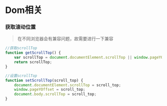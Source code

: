 # Dom相关

### 获取滚动位置

> 在不同浏览器会有兼容问题，故需要进行一下兼容
```javascript
//获取scrollTop
function getScrollTop() {
    var scrollTop = document.documentElement.scrollTop || window.pageYOffset || document.body.scrollTop;
    return scrollTop;
}

//设置scrollTop
function setScrollTop(scroll_top) {
    document.documentElement.scrollTop = scroll_top;
    window.pageYOffset = scroll_top;
    document.body.scrollTop = scroll_top;
}
```